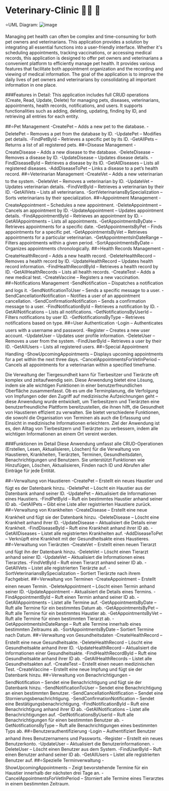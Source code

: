 # Veterinary-Clinic :woman_health_worker: :dog:
:star:UML Diagram:
![image](https://github.com/user-attachments/assets/8aca734a-a69e-43d8-a8c8-8cd5c393c002)

Managing pet health can often be complex and time-consuming for both pet owners and veterinarians. This application provides a solution by integrating all essential functions into a user-friendly interface. Whether it's scheduling appointments, tracking vaccinations, or accessing medical records, this application is designed to offer pet owners and veterinarians a convenient platform to efficiently manage pet health. It provides various features that facilitate both appointment organization and the recording and viewing of medical information. The goal of the application is to improve the daily lives of pet owners and veterinarians by consolidating all important information in one place.

###Features in Detail:
This application includes full CRUD operations (Create, Read, Update, Delete) for managing pets, diseases, veterinarians, appointments, health records, notifications, and users. It supports functionalities such as adding, deleting, updating, finding by ID, and retrieving all entries for each entity.

##:star:Pet Management
-CreatePet – Adds a new pet to the database.
-DeletePet – Removes a pet from the database by ID.
-UpdatePet – Modifies pet details.
-FindPetById – Retrieves a specific pet by its ID.
-GetAllPets – Returns a list of all registered pets.
##:star:Disease Management
-CreateDisease – Adds a new disease to the database.
-DeleteDisease – Removes a disease by ID.
-UpdateDisease – Updates disease details.
-FindDiseaseById – Retrieves a disease by its ID.
-GetAllDiseases – Lists all registered diseases.
-AddDiseaseToPet – Links a disease to a pet’s health record.
##:star:Veterinarian Management
-CreateVet – Adds a new veterinarian to the system.
-DeleteVet – Removes a veterinarian by ID.
-UpdateVet – Updates veterinarian details.
-FindVetById – Retrieves a veterinarian by their ID.
-GetAllVets – Lists all veterinarians.
-SortVeterinariansBySpecialization – Sorts veterinarians by their specialization.
##:star:Appointment Management
-CreateAppointment – Schedules a new appointment.
-DeleteAppointment – Cancels an appointment by ID.
-UpdateAppointment – Updates appointment details.
-FindAppointmentById – Retrieves an appointment by ID.
-GetAllAppointments – Lists all appointments.
-GetAppointmentsByDate – Retrieves appointments for a specific date.
-GetAppointmentsByPet – Finds appointments for a specific pet.
-GetAppointmentsByVet – Retrieves appointments for a particular veterinarian.
-GetAppointmentsInDateRange – Filters appointments within a given period.
-SortAppointmentsByDate – Organizes appointments chronologically.
##:star:Health Records Management
-CreateHealthRecord – Adds a new health record.
-DeleteHealthRecord – Removes a health record by ID.
-UpdateHealthRecord – Updates health record information.
-FindHealthRecordById – Retrieves a health record by ID.
-GetAllHealthRecords – Lists all health records.
-CreateTest – Adds a new medical test.
-CreateVaccine – Registers a new vaccination.
##:star:Notifications Management
-SendNotification – Dispatches a notification and logs it.
-SendNotificationToUser – Sends a specific message to a user.
-SendCancellationNotification – Notifies a user of an appointment cancellation.
-SendConfirmationNotification – Sends a confirmation message to a user.
-FindNotificationById – Retrieves a notification by ID.
-GetAllNotifications – Lists all notifications.
-GetNotificationsByUserId – Filters notifications by user ID.
-GetNotificationsByType – Retrieves notifications based on type.
##:star:User Authentication
-Login – Authenticates users with a username and password.
-Register – Creates a new user account.
-UpdateUser – Updates user profile information.
-DeleteUser – Removes a user from the system.
-FindUserById – Retrieves a user by their ID.
-GetAllUsers – Lists all registered users.
##:star:Special Appointment Handling
-ShowUpcomingAppointments – Displays upcoming appointments for a pet within the next three days.
-CancelAppointmentsForVetInPeriod – Cancels all appointments for a veterinarian within a specified timeframe.


Die Verwaltung der Tiergesundheit kann für Tierbesitzer und Tierärzte oft komplex und zeitaufwendig sein. Diese Anwendung bietet eine Lösung, indem sie alle wichtigen Funktionen in einer benutzerfreundlichen Oberfläche zusammenfasst. Ob es um die Terminplanung, die Verfolgung von Impfungen oder den Zugriff auf medizinische Aufzeichnungen geht – diese Anwendung wurde entwickelt, um Tierbesitzern und Tierärzten eine benutzerfreundliche Plattform bereitzustellen, die ihnen hilft, die Gesundheit von Haustieren effizient zu verwalten. Sie bietet verschiedene Funktionen, die sowohl die Organisation von Terminen als auch die Erfassung und Einsicht in medizinische Informationen erleichtern. Ziel der Anwendung ist es, den Alltag von Tierbesitzern und Tierärzten zu verbessern, indem alle wichtigen Informationen an einem Ort vereint werden.

###Funktionen im Detail
Diese Anwendung umfasst alle CRUD-Operationen (Erstellen, Lesen, Aktualisieren, Löschen) für die Verwaltung von Haustieren, Krankheiten, Tierärzten, Terminen, Gesundheitsdaten, Benachrichtigungen und Benutzern. Sie unterstützt Funktionen wie Hinzufügen, Löschen, Aktualisieren, Finden nach ID und Abrufen aller Einträge für jede Entität.

##:star:Verwaltung von Haustieren
-CreatePet – Erstellt ein neues Haustier und fügt es der Datenbank hinzu.
-DeletePet – Löscht ein Haustier aus der Datenbank anhand seiner ID.
-UpdatePet – Aktualisiert die Informationen eines Haustiers.
-FindPetById – Ruft ein bestimmtes Haustier anhand seiner ID ab.
-GetAllPets – Gibt eine Liste aller registrierten Haustiere zurück.
##:star:Verwaltung von Krankheiten
-CreateDisease – Erstellt eine neue Krankheit und fügt sie der Datenbank hinzu.
-DeleteDisease – Löscht eine Krankheit anhand ihrer ID.
-UpdateDisease – Aktualisiert die Details einer Krankheit.
-FindDiseaseById – Ruft eine Krankheit anhand ihrer ID ab.
-GetAllDiseases – Listet alle registrierten Krankheiten auf.
-AddDiseaseToPet – Verknüpft eine Krankheit mit der Gesundheitsakte eines Haustieres.
##:star:Verwaltung von Tierärzten
-CreateVet – Erstellt einen neuen Tierarzt und fügt ihn der Datenbank hinzu.
-DeleteVet – Löscht einen Tierarzt anhand seiner ID.
-UpdateVet – Aktualisiert die Informationen eines Tierarztes.
-FindVetById – Ruft einen Tierarzt anhand seiner ID ab.
-GetAllVets – Listet alle registrierten Tierärzte auf.
-SortVeterinariansBySpecialization – Sortiert Tierärzte nach ihrem Fachgebiet.
##:star:Verwaltung von Terminen
-CreateAppointment – Erstellt einen neuen Termin.
-DeleteAppointment – Löscht einen Termin anhand seiner ID.
-UpdateAppointment – Aktualisiert die Details eines Termins.
-FindAppointmentById – Ruft einen Termin anhand seiner ID ab.
-GetAllAppointments – Listet alle Termine auf.
-GetAppointmentsByDate – Ruft alle Termine für ein bestimmtes Datum ab.
-GetAppointmentsByPet – Ruft alle Termine für ein bestimmtes Haustier ab.
-GetAppointmentsByVet – Ruft alle Termine für einen bestimmten Tierarzt ab.
-GetAppointmentsInDateRange – Ruft alle Termine innerhalb eines bestimmten Zeitraums ab.
-SortAppointmentsByDate – Sortiert Termine nach Datum.
##:star:Verwaltung von Gesundheitsdaten
-CreateHealthRecord – Erstellt eine neue Gesundheitsakte.
-DeleteHealthRecord – Löscht eine Gesundheitsakte anhand ihrer ID.
-UpdateHealthRecord – Aktualisiert die Informationen einer Gesundheitsakte.
-FindHealthRecordById – Ruft eine Gesundheitsakte anhand ihrer ID ab.
-GetAllHealthRecords – Listet alle Gesundheitsakten auf.
-CreateTest – Erstellt einen neuen medizinischen Test.
-CreateVaccine – Erstellt eine neue Impfung und fügt sie der Datenbank hinzu.
##:star:Verwaltung von Benachrichtigungen
-SendNotification – Sendet eine Benachrichtigung und fügt sie der Datenbank hinzu.
-SendNotificationToUser – Sendet eine Benachrichtigung an einen bestimmten Benutzer.
-SendCancellationNotification – Sendet eine Stornierungsbenachrichtigung.
-SendConfirmationNotification – Sendet eine Bestätigungsbenachrichtigung.
-FindNotificationById – Ruft eine Benachrichtigung anhand ihrer ID ab.
-GetAllNotifications – Listet alle Benachrichtigungen auf.
-GetNotificationsByUserId – Ruft alle Benachrichtigungen für einen bestimmten Benutzer ab.
-GetNotificationsByType – Ruft alle Benachrichtigungen eines bestimmten Typs ab.
##:star:Benutzerauthentifizierung
-Login – Authentifiziert Benutzer anhand ihres Benutzernamens und Passworts.
-Register – Erstellt ein neues Benutzerkonto.
-UpdateUser – Aktualisiert die Benutzerinformationen.
-DeleteUser – Löscht einen Benutzer aus dem System.
-FindUserById – Ruft einen Benutzer anhand seiner ID ab.
-GetAllUsers – Listet alle registrierten Benutzer auf.
##:star:Spezielle Terminverwaltung
-ShowUpcomingAppointments – Zeigt bevorstehende Termine für ein Haustier innerhalb der nächsten drei Tage an.
-CancelAppointmentsForVetInPeriod – Storniert alle Termine eines Tierarztes in einem bestimmten Zeitraum.
